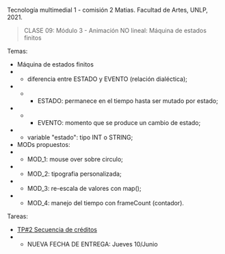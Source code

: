 Tecnología multimedial 1 - comisión 2 Matias. Facultad de Artes, UNLP, 2021.

> CLASE 09: Módulo 3 - Animación NO lineal: Máquina de estados finitos

Temas:
- Máquina de estados finitos
- - diferencia entre ESTADO y EVENTO (relación dialéctica);
- - - ESTADO: permanece en el tiempo hasta ser mutado por estado;
- - - EVENTO: momento que se produce un cambio de estado;
- - variable "estado": tipo INT o STRING;
- MODs propuestos:
- - MOD_1: mouse over sobre circulo;
- - MOD_2: tipografia personalizada;
- - MOD_3: re-escala de valores con map();
- - MOD_4: manejo del tiempo con frameCount (contador).

Tareas:
- [TP#2 Secuencia de créditos](http://www.colaboratorio3.org/mod/assign/view.php?id=388)
- - NUEVA FECHA DE ENTREGA: Jueves 10/Junio
